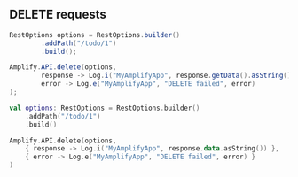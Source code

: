 ## DELETE requests

<amplify-block-switcher>
<amplify-block name="Java">

```java
RestOptions options = RestOptions.builder()
        .addPath("/todo/1")
        .build();

Amplify.API.delete(options,
        response -> Log.i("MyAmplifyApp", response.getData().asString()),
        error -> Log.e("MyAmplifyApp", "DELETE failed", error)
);
```

</amplify-block>
<amplify-block name="Kotlin">

```kotlin
val options: RestOptions = RestOptions.builder()
    .addPath("/todo/1")
    .build()

Amplify.API.delete(options,
    { response -> Log.i("MyAmplifyApp", response.data.asString()) },
    { error -> Log.e("MyAmplifyApp", "DELETE failed", error) }
)
```

</amplify-block>
</amplify-block-switcher>
